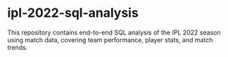# ipl-2022-sql-analysis
This repository contains end-to-end SQL analysis of the IPL 2022 season using match data, covering team performance, player stats, and match trends.
